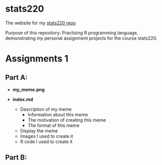 # stats220

The website for my [stats220 repo](https://github.com/Ruowei-Li/stats220/blob/main/index.md)

Purpose of this repository: Practising R programming language, demonstrating my personal assignment projects for the course stats220.

# Assignments 1
## Part A:
* **my_meme.png**

* **index.md**
    + Description of my meme  
      - Information about this meme  
      - The motivation of creating this meme  
      - The format of this meme   
    + Display the meme
    + Images I used to create it
    + R code I used to create it

## Part B:

